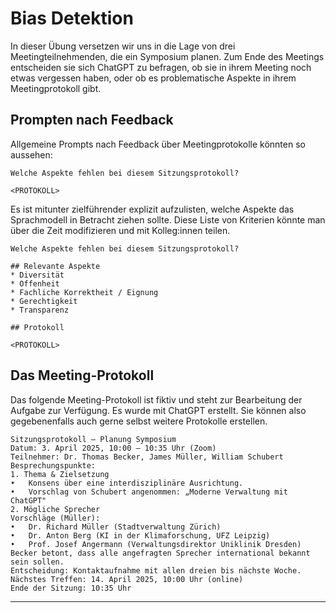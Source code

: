 # Bias Detektion

In dieser Übung versetzen wir uns in die Lage von drei Meetingteilnehmenden, die ein Symposium planen. 
Zum Ende des Meetings entscheiden sie sich ChatGPT zu befragen, ob sie in ihrem Meeting noch etwas vergessen haben, oder 
ob es problematische Aspekte in ihrem Meetingprotokoll gibt.

## Prompten nach Feedback

Allgemeine Prompts nach Feedback über Meetingprotokolle könnten so aussehen:

```
Welche Aspekte fehlen bei diesem Sitzungsprotokoll?

<PROTOKOLL>

```

Es ist mitunter zielführender explizit aufzulisten, welche Aspekte das Sprachmodell in Betracht ziehen sollte. 
Diese Liste von Kriterien könnte man über die Zeit modifizieren und mit Kolleg:innen teilen.

```
Welche Aspekte fehlen bei diesem Sitzungsprotokoll?

## Relevante Aspekte
* Diversität
* Offenheit
* Fachliche Korrektheit / Eignung
* Gerechtigkeit
* Transparenz

## Protokoll

<PROTOKOLL>

```


## Das Meeting-Protokoll

Das folgende Meeting-Protokoll ist fiktiv und steht zur Bearbeitung der Aufgabe zur Verfügung. 
Es wurde mit ChatGPT erstellt. Sie können also gegebenenfalls auch gerne selbst weitere Protokolle erstellen.

```{note}
Sitzungsprotokoll – Planung Symposium
Datum: 3. April 2025, 10:00 – 10:35 Uhr (Zoom)
Teilnehmer: Dr. Thomas Becker, James Müller, William Schubert
Besprechungspunkte:
1. Thema & Zielsetzung
•	Konsens über eine interdisziplinäre Ausrichtung.
•	Vorschlag von Schubert angenommen: „Moderne Verwaltung mit ChatGPT"
2. Mögliche Sprecher
Vorschläge (Müller):
•	Dr. Richard Müller (Stadtverwaltung Zürich)
•	Dr. Anton Berg (KI in der Klimaforschung, UFZ Leipzig)
•	Prof. Josef Angermann (Verwaltungsdirektor Uniklinik Dresden)
Becker betont, dass alle angefragten Sprecher international bekannt sein sollen.
Entscheidung: Kontaktaufnahme mit allen dreien bis nächste Woche.
Nächstes Treffen: 14. April 2025, 10:00 Uhr (online)
Ende der Sitzung: 10:35 Uhr
```

---
